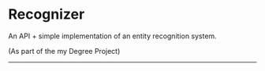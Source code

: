 # Recognizer

An API + simple implementation of an entity recognition system.

(As part of the my Degree Project)

---

